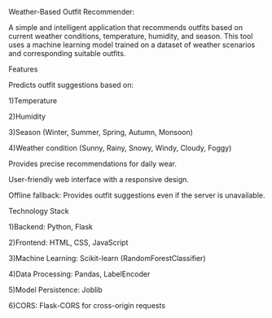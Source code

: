 Weather-Based Outfit Recommender:  

A simple and intelligent application that recommends outfits based on current weather conditions, temperature, humidity, and season. This tool uses a machine learning model trained on a dataset of weather scenarios and corresponding suitable outfits.

Features

Predicts outfit suggestions based on:

1)Temperature

2)Humidity

3)Season (Winter, Summer, Spring, Autumn, Monsoon)

4)Weather condition (Sunny, Rainy, Snowy, Windy, Cloudy, Foggy)

Provides precise recommendations for daily wear.

User-friendly web interface with a responsive design.

Offline fallback: Provides outfit suggestions even if the server is unavailable.

Technology Stack 

1)Backend: Python, Flask

2)Frontend: HTML, CSS, JavaScript

3)Machine Learning: Scikit-learn (RandomForestClassifier) 

4)Data Processing: Pandas, LabelEncoder

5)Model Persistence: Joblib

6)CORS: Flask-CORS for cross-origin requests
